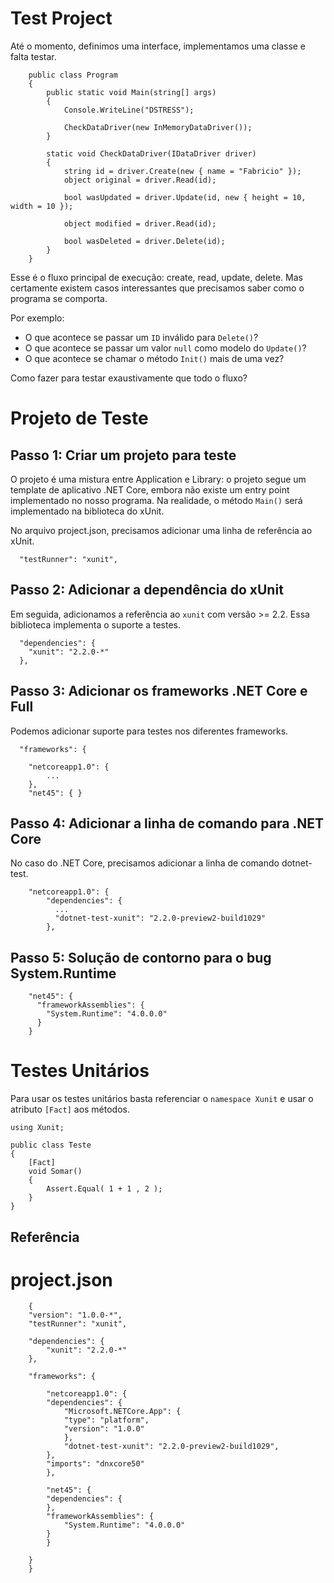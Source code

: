 Test Project
==============

Até o momento, definimos uma interface, implementamos uma classe e falta testar.  

```
    public class Program
    {
        public static void Main(string[] args)
        {
            Console.WriteLine("DSTRESS");

            CheckDataDriver(new InMemoryDataDriver());
        }

        static void CheckDataDriver(IDataDriver driver)
        {
            string id = driver.Create(new { name = "Fabricio" });
            object original = driver.Read(id);

            bool wasUpdated = driver.Update(id, new { height = 10, width = 10 });

            object modified = driver.Read(id);

            bool wasDeleted = driver.Delete(id);
        }
    }
```

Esse é o fluxo principal de execução: create, read, update, delete. Mas certamente
existem casos interessantes que precisamos saber como o programa se comporta.

Por exemplo:
* O que acontece se passar um `ID` inválido para `Delete()`?
* O que acontece se passar um valor `null` como modelo do `Update()`?
* O que acontece se chamar o método `Init()` mais de uma vez?

Como fazer para testar exaustivamente que todo o fluxo? 

# Projeto de Teste

## Passo 1: Criar um projeto para teste

O projeto é uma mistura entre Application e Library: o projeto segue um template de 
aplicativo .NET Core, embora não existe um entry point implementado no nosso programa.
Na realidade, o método `Main()` será implementado na biblioteca do xUnit.

No arquivo project.json, precisamos adicionar uma linha de referência ao xUnit.

```
  "testRunner": "xunit",
```

## Passo 2: Adicionar a dependência do xUnit

Em seguida, adicionamos a referência ao `xunit` com versão >= 2.2. Essa biblioteca 
implementa o suporte a testes.

```
  "dependencies": {
    "xunit": "2.2.0-*"
  },
```

## Passo 3: Adicionar os frameworks .NET Core e Full

Podemos adicionar suporte para testes nos diferentes frameworks.

```
  "frameworks": {

    "netcoreapp1.0": {
        ...
    },
    "net45": { }
```

## Passo 4: Adicionar a linha de comando para .NET Core

No caso do .NET Core, precisamos adicionar a linha de comando dotnet-test.

```
    "netcoreapp1.0": {
        "dependencies": {
          ...
          "dotnet-test-xunit": "2.2.0-preview2-build1029"
        },
```

## Passo 5: Solução de contorno para o bug System.Runtime

```
    "net45": {
      "frameworkAssemblies": {
        "System.Runtime": "4.0.0.0"
      }
    }
```

# Testes Unitários

Para usar os testes unitários basta referenciar o `namespace Xunit` e usar o 
atributo `[Fact]` aos métodos.

```
using Xunit;

public class Teste
{
    [Fact]
    void Somar()
    {
        Assert.Equal( 1 + 1 , 2 );
    }
}
```


Referência
------------

# project.json

```
    {
    "version": "1.0.0-*",
    "testRunner": "xunit",

    "dependencies": {
        "xunit": "2.2.0-*"
    },

    "frameworks": {

        "netcoreapp1.0": {
        "dependencies": {
            "Microsoft.NETCore.App": {
            "type": "platform",
            "version": "1.0.0"
            },
            "dotnet-test-xunit": "2.2.0-preview2-build1029",
        },
        "imports": "dnxcore50"
        },

        "net45": {
        "dependencies": {
        },
        "frameworkAssemblies": {
            "System.Runtime": "4.0.0.0"
        }
        }

    }
    }
```